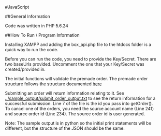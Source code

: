 #JavaScript

##General Information

Code was written in PHP 5.6.24

##How To Run / Program Information

Installing XAMPP and adding the box_api.php file to the htdocs folder is a quick way to run the code.

Before you can run the code, you need to provide the Key/Secret. There are two baseUrls provided. Uncomment the one that your Key/Secret was created/provided in.

The initial functions will validate the premade order. The premade order structure follows the structure documented [here](https://developers.hp.com/printos/doc/order-json-structure) 

Submitting an order will return information relating to it. See [../sample_output/submit_order_output.txt](https://github.com/HPInc/printos-siteflow-api-samples/blob/master/sample_output/submit_order_output.txt) to see the return information for a successful submission. Line 7 of the file is the id you pass into getOrder(). To cancel one of the orders, you need the source account name (Line 241) and source order id (Line 234). The source order id is user generated.

Note: The sample output is in python so the initial print statements will be different, but the structure of the JSON should be the same.
